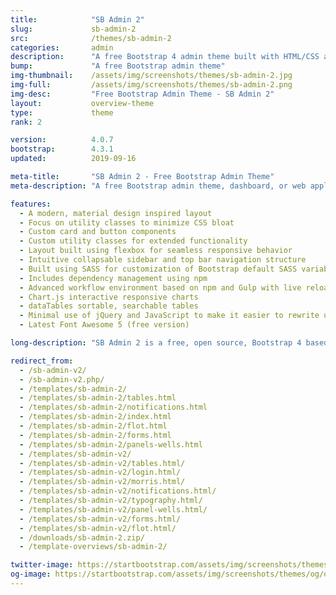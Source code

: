```yaml
---
title:            "SB Admin 2"
slug:             sb-admin-2
src:              /themes/sb-admin-2
categories:       admin
description:      "A free Bootstrap 4 admin theme built with HTML/CSS and a modern development workflow environment ready to use to build your next dashboard or web application"
bump:             "A free Bootstrap admin theme"
img-thumbnail:    /assets/img/screenshots/themes/sb-admin-2.jpg
img-full:         /assets/img/screenshots/themes/sb-admin-2.png
img-desc:         "Free Bootstrap Admin Theme - SB Admin 2"
layout:           overview-theme
type:             theme
rank: 2

version:          4.0.7
bootstrap:        4.3.1
updated:          2019-09-16

meta-title:       "SB Admin 2 - Free Bootstrap Admin Theme"
meta-description: "A free Bootstrap admin theme, dashboard, or web application UI. All Start Bootstrap templates are free to download and open source."

features:
  - A modern, material design inspired layout
  - Focus on utility classes to minimize CSS bloat
  - Custom card and button components
  - Custom utility classes for extended functionality
  - Layout built using flexbox for seamless responsive behavior
  - Intuitive collapsable sidebar and top bar navigation structure
  - Built using SASS for customization of Bootstrap default SASS variables
  - Includes dependency management using npm
  - Advanced workflow environment based on npm and Gulp with live reloading via browserSync
  - Chart.js interactive responsive charts
  - dataTables sortable, searchable tables
  - Minimal use of jQuery and JavaScript to make it easier to rewrite using JS frameworks
  - Latest Font Awesome 5 (free version)

long-description: "SB Admin 2 is a free, open source, Bootstrap 4 based admin theme perfect for quickly creating dashboards and web applications. It's modern design style with subtle shadows and a card-based layout could be described as flat material, and is inspired by the principles of material design along with a simple, attractive color system."

redirect_from:
  - /sb-admin-v2/
  - /sb-admin-v2.php/
  - /templates/sb-admin-2/
  - /templates/sb-admin-2/tables.html
  - /templates/sb-admin-2/notifications.html
  - /templates/sb-admin-2/index.html
  - /templates/sb-admin-2/flot.html
  - /templates/sb-admin-2/forms.html
  - /templates/sb-admin-2/panels-wells.html
  - /templates/sb-admin-v2/
  - /templates/sb-admin-v2/tables.html/
  - /templates/sb-admin-v2/login.html/
  - /templates/sb-admin-v2/morris.html/
  - /templates/sb-admin-v2/notifications.html/
  - /templates/sb-admin-v2/typography.html/
  - /templates/sb-admin-v2/panel-wells.html/
  - /templates/sb-admin-v2/forms.html/
  - /templates/sb-admin-v2/flot.html/
  - /downloads/sb-admin-2.zip/
  - /template-overviews/sb-admin-2/

twitter-image: https://startbootstrap.com/assets/img/screenshots/themes/twitter/twitter-sb-admin-2.png
og-image: https://startbootstrap.com/assets/img/screenshots/themes/og/og-sb-admin-2.png
---
```

